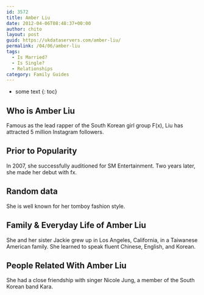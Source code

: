 ```yaml
---
id: 3572
title: Amber Liu
date: 2012-04-06T08:48:37+00:00
author: chito
layout: post
guid: https://ukdataservers.com/amber-liu/
permalink: /04/06/amber-liu
tags:
  - Is Married?
  - Is Single?
  - Relationships
category: Family Guides
---
```


* some text
{: toc}
          
          
## Who is  Amber Liu
                  
                  
                  
Famous as the lead rapper of the South Korean girl group F(x), Liu has attracted 5 million Instagram followers.
                  
                
                
                
## Prior to Popularity 
                  
                  
                  
In 2007, she successfully auditioned for SM Entertainment. Two years later, she made her debut with fx.
                  
                
                
                
## Random data 
                  
                  
                  
She is well known for her tomboy fashion style.
                  
                
                
                
## Family & Everyday Life of Amber Liu
                  
                  
                  
She and her sister Jackie grew up in Los Angeles, California, in a Taiwanese American family. She learned to speak fluent Chinese, English, and Korean.
                  
                
                
                
## People Related With  Amber Liu
                  
                  
                  
She had a close friendship with singer Nicole Jung, a member of the South Korean band Kara.
                  
                
              
            
          
          
          
    
    
  
